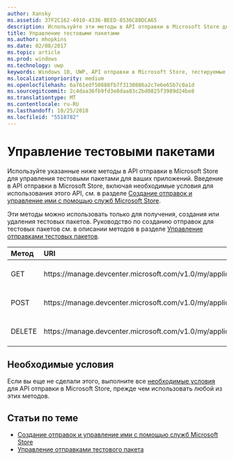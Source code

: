 ```yaml
---
author: Xansky
ms.assetid: 37F2C162-4910-4336-BEED-8536C88DCA65
description: Используйте эти методы в API отправки в Microsoft Store для управления тестовыми пакетами для приложений, которые зарегистрированы в вашей учетной записи Центра разработки для Windows.
title: Управление тестовыми пакетами
ms.author: mhopkins
ms.date: 02/08/2017
ms.topic: article
ms.prod: windows
ms.technology: uwp
keywords: Windows 10, UWP, API отправки в Microsoft Store, тестируемые возможности
ms.localizationpriority: medium
ms.openlocfilehash: 6a761edf50888fb7f3130886a2c7e6e65b7c0a1d
ms.sourcegitcommit: 2c4daa36fb9fd3e8daa83c2bd0825f3989d24be8
ms.translationtype: MT
ms.contentlocale: ru-RU
ms.lasthandoff: 10/25/2018
ms.locfileid: "5518782"
---
```

# <a name="manage-package-flights"></a>Управление тестовыми пакетами

Используйте указанные ниже методы в API отправки в Microsoft Store для управления тестовыми пакетами для ваших приложений. Введение в API отправки в Microsoft Store, включая необходимые условия для использования этого API, см. в разделе [Создание отправок и управление ими с помощью служб Microsoft Store](create-and-manage-submissions-using-windows-store-services.md).

Эти методы можно использовать только для получения, создания или удаления тестовых пакетов. Руководство по созданию отправок для тестовых пакетов см. в описании методов в разделе [Управление отправками тестовых пакетов](manage-flight-submissions.md).

<table>
<colgroup>
<col width="10%" />
<col width="30%" />
<col width="60%" />
</colgroup>
<thead>
<tr class="header">
<th align="left">Метод</th>
<th align="left">URI</th>
<th align="left">Описание</th>
</tr>
</thead>
<tbody>
<tr>
<td align="left">GET</td>
<td align="left">https://manage.devcenter.microsoft.com/v1.0/my/applications/{applicationId}/flights/{flightId}</td>
<td align="left"><a href="get-a-flight.md">Получение тестового пакета</a></td>
</tr>
<tr>
<td align="left">POST</td>
<td align="left">https://manage.devcenter.microsoft.com/v1.0/my/applications/{applicationId}/flights</td>
<td align="left"><a href="create-a-flight.md">Создание тестового пакета</a></td>
</tr>
<tr>
<td align="left">DELETE</td>
<td align="left">https://manage.devcenter.microsoft.com/v1.0/my/applications/{applicationId}/flights/{flightId}</td>
<td align="left"><a href="delete-a-flight.md">Удаление тестового пакета</a></td>
</tr>
</tbody>
</table>

## <a name="prerequisites"></a>Необходимые условия

Если вы еще не сделали этого, выполните все [необходимые условия](create-and-manage-submissions-using-windows-store-services.md#prerequisites) для API отправки в Microsoft Store, прежде чем использовать любой из этих методов.

## <a name="related-topics"></a>Статьи по теме

* [Создание отправок и управление ими с помощью служб Microsoft Store](create-and-manage-submissions-using-windows-store-services.md)
* [Управление отправками тестового пакета](manage-flight-submissions.md)
